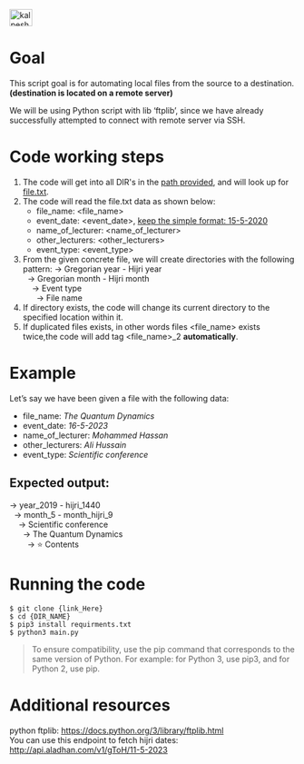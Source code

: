 <p align="left">
<a href="https://www.linkedin.com/in/hussain-humaidan-a5a515216/" target="blank"><img align="center" src="https://gist.githubusercontent.com/Cytancy/d1e4a0f0edc874092613ddaef897b2a6/raw/a9b4317a94a7fd6706d20a5a018d028a333b83a6/linkedin.svg" alt="kalpeshofficial" height="30" width="40" /></a>
</p>

# Goal

This script goal is for automating local files from the source to a destination. **(destination is located on a remote server)**

We will be using Python script with lib ‘ftplib’, since we have already successfully attempted to connect with remote server via SSH.

# Code working steps

1.  The code will get into all DIR's in the [path provided](https://github.com/hussain-creator/AutoServant/blob/edad58fcde5431c06994b07119ec2f4be01efe71/main.py?plain=1#L22), and will look up for [file.txt](https://github.com/hussain-creator/AutoServant/blob/main/fottage/file.txt).
2.  The code will read the file.txt data as shown below:
    - file_name: \<file_name>
    - event_date: \<event_date>, <ins>keep the simple format: 15-5-2020</ins>
    - name_of_lecturer: \<name_of_lecturer>
    - other_lecturers: \<other_lecturers>
    - event_type: \<event_type>
3.  From the given concrete file, we will create directories with the following pattern:
    &rarr; Gregorian year - Hijri year
    <br/>
    &nbsp;&nbsp;&rarr; Gregorian month - Hijri month
    <br/>
    &nbsp;&nbsp;&nbsp;&nbsp;&rarr; Event type
    <br/>
    &nbsp;&nbsp;&nbsp;&nbsp;&nbsp;&nbsp;&rarr; File name
4.  If directory exists, the code will change its current directory to the specified location within it.
5.  If duplicated files exists, in other words files \<file_name> exists twice,the code will add tag \<file_name>\_2 **automatically**.

# Example

Let’s say we have been given a file with the following data:

- file_name: *The Quantum Dynamics*
- event_date: *16-5-2023*
- name_of_lecturer: *Mohammed Hassan*
- other_lecturers: *Ali Hussain*
- event_type: *Scientific conference*

## Expected output:

&rarr; year_2019 - hijri_1440
<br/>
&nbsp;&nbsp;&rarr; month_5 - month_hijri_9
<br/>
&nbsp;&nbsp;&nbsp;&nbsp;&rarr; Scientific conference
<br/>
&nbsp;&nbsp;&nbsp;&nbsp;&nbsp;&nbsp;&rarr; The Quantum Dynamics
<br/>
&nbsp;&nbsp;&nbsp;&nbsp;&nbsp;&nbsp;&nbsp;&nbsp;&rarr; :star: Contents

# Running the code
```commandline
$ git clone {link_Here}
$ cd {DIR_NAME}
$ pip3 install requirments.txt
$ python3 main.py
```
> To ensure compatibility, use the pip command that corresponds to the same version of Python. For example: for Python 3, use pip3, and for Python 2, use pip.

# Additional resources

python ftplib: https://docs.python.org/3/library/ftplib.html <br />
You can use this endpoint to fetch hijri dates: http://api.aladhan.com/v1/gToH/11-5-2023

